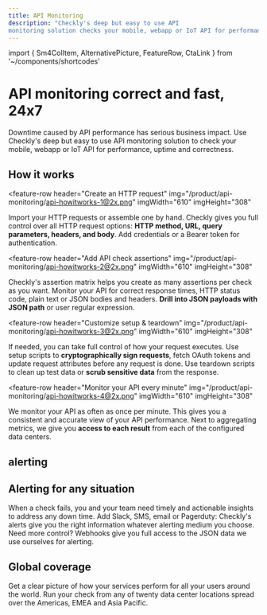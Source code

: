 ```yaml
---
title: API Monitoring
description: "Checkly's deep but easy to use API
monitoring solution checks your mobile, webapp or IoT API for performance, uptime and correctness."
---
```


import { Sm4ColItem, AlternativePicture, FeatureRow, CtaLink } from '~/components/shortcodes'

<h1 class="text-center hero-text">API monitoring correct and fast, 24x7</h1>

<p class="text-center hero-sub hero-sub-center">
Downtime caused by API performance has serious business impact. Use Checkly's deep but easy to use API
monitoring solution to check your mobile, webapp or IoT API for performance, uptime and correctness.
</p>

<div class="row justify-content-center text-center">
  <alternative-picture 
    className="text-center hero-image big-drop-shadow" 
    img="/product/api-monitoring/api-monitoring-hero@2x.png" 
    alt="api monitoring" 
    width="865" 
    height="528" 
  />
</div>

<section class="grid-section">
  <div class="row">
    <sm-4-col-item 
      header="Monitor for performance" 
      body="Checkly records the response time for each request, down to TCP, DNS and first byte times. Add assertions for maximum response time." 
    />
    <sm-4-col-item 
      header="Monitor for correctness" 
      body="Check payloads, return codes, headers, and authentication. Dive inside JSON payloads and validate specific items." 
    />
    <sm-4-col-item 
      header="Monitor globally" 
      body="Checkly can monitor your APIs from 20 global data center locations." 
    />
    <sm-4-col-item 
      header="Setup & Teardown scripts" 
      body="Run custom Javascript before and after your API check. Sign requests, get auth tokens and clean up test data." 
    />
    <sm-4-col-item 
      header="Import from tools you know" 
      body="Checkly's cUrl and Swagger API importers create fully fledged API checks with just a couple of clicks." 
    />
    <sm-4-col-item 
      header="CI/CD integration" 
      body="Integrate your API monitoring into your QA or continuous delivery process by triggering adhoc runs from GitHub or the command line." 
    />
  </div>
</section>

<h2 class="text-center section-header mt-8">How it works</h2>

<feature-row 
  header="Create an HTTP request" 
  img="/product/api-monitoring/api-howitworks-1@2x.png" 
  imgWidth="610" 
  imgHeight="308"
>
  Import your HTTP requests or assemble one by hand. Checkly gives you full control over all HTTP request options: <b>HTTP method, URL, query parameters, headers, and body</b>. Add credentials or a Bearer token for authentication.

  <div class="cta">
    <cta-link text="Learn more" link="/docs/api-checks/request-settings/" />
  </div>
</feature-row>

<feature-row 
  header="Add API check assertions" 
  img="/product/api-monitoring/api-howitworks-2@2x.png" 
  imgWidth="610" 
  imgHeight="308"
>
  Checkly's assertion matrix helps you create as many assertions per check as you want. Monitor your API for correct response times, HTTP status code, plain text or JSON bodies and headers. <b>Drill into JSON payloads with JSON path</b> or user regular expression.

  <div class="cta">
    <cta-link text="Learn more" link="/docs/api-checks/assertions/" />
  </div>
</feature-row>

<feature-row 
  header="Customize setup & teardown" 
  img="/product/api-monitoring/api-howitworks-3@2x.png" 
  imgWidth="610" 
  imgHeight="308"
>
  If needed, you can take full control of how your request executes. Use setup scripts to <b>cryptographically sign requests</b>, fetch OAuth tokens and update request attributes before any request is done. Use teardown scripts to clean up test data or <b>scrub sensitive data</b> from the response.

  <div class="cta">
    <cta-link text="Learn more" link="/docs/api-checks/setup-teardown-scripts/" />
  </div>
</feature-row>

<feature-row 
header="Monitor your API every minute" 
img="/product/api-monitoring/api-howitworks-4@2x.png" 
imgWidth="610" 
imgHeight="308"
>
  We monitor your API as often as once per minute. This gives you a consistent and accurate view of your API performance. Next to aggregating metrics, we give you **access to each result** from each of the configured data centers.

  <div class="cta">
    <cta-link text="Learn more" link="/docs/api-checks/assertions/" />
  </div>
</feature-row>

<div class="gray-section">
<div class="row justify-content-center header-part">
	<div class="col-sm-12 col-md-8">
		<h2 class="section-super-header">alerting</h2>
		<div class="lead-text">
      <g-image class="alerting-top-image" src="/product/api-monitoring/alerting-options@2x.webp" alt="checkly alerting options" width="750" height="45" />
		</div>
	  <h2 class="section-header mt-1">Alerting for any situation</h2>
	  <p class="lead-text mb-2">
		When a check fails, you and your team need timely and actionable insights to address any down time.
		Add Slack, SMS, email or Pagerduty: Checkly's alerts give you the right information whatever alerting medium you choose. Need more control? Webhooks give you full access to the JSON data we use ourselves for alerting.
		</p>
		<p class="lead-text mb-5">
		<cta-link text="Learn more" link="/product/alerting/" />
		</p>
	</div>
</div>
<div class="row justify-content-center header-part">
	<div class="col-sm-12 col-md-8">
	  <h2 class="section-header mt-1">Global coverage</h2>
	  <p class="lead-text mb-2">
		Get a clear picture of how your services perform for all your users around the world. Run your check from any of twenty data center locations spread over the Americas, EMEA and Asia Pacific.
		</p>
		<p class="lead-text mb-4">
		<cta-link text="Learn more" link="/product/alerting/" />
		</p>
	</div>
	<div class="justify-content-center lead-text text-center">
		<alternative-picture 
      className="text-center hero-image big-drop-shadow" 
      img="/product/api-monitoring/global-coverage-screenshot@2x.png" 
      alt="data centerlocations" 
      width="843" 
      height="486" 
    />
	</div>
</div>
</div>

